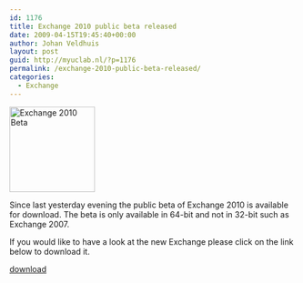 ```yaml
---
id: 1176
title: Exchange 2010 public beta released
date: 2009-04-15T19:45:40+00:00
author: Johan Veldhuis
layout: post
guid: http://myuclab.nl/?p=1176
permalink: /exchange-2010-public-beta-released/
categories:
  - Exchange
---
```

[<img class="alignnone size-thumbnail wp-image-1177" title="Exchange 2010 Beta" src="https://i0.wp.com/myuclab.nl/wp-content/uploads/2009/04/ex2010-150x150.jpg?resize=150%2C150" alt="Exchange 2010 Beta" width="150" height="150" srcset="https://i0.wp.com/myuclab.nl/wp-content/uploads/2009/04/ex2010.jpg?resize=150%2C150&ssl=1 150w, https://i0.wp.com/myuclab.nl/wp-content/uploads/2009/04/ex2010.jpg?zoom=2&resize=150%2C150&ssl=1 300w, https://i0.wp.com/myuclab.nl/wp-content/uploads/2009/04/ex2010.jpg?zoom=3&resize=150%2C150&ssl=1 450w" sizes="(max-width: 150px) 100vw, 150px" data-recalc-dims="1" />](https://i0.wp.com/myuclab.nl/wp-content/uploads/2009/04/ex2010.jpg)

Since last yesterday evening the public beta of Exchange 2010 is available for download. The beta is only available in 64-bit and not in 32-bit such as Exchange 2007.

If you would like to have a look at the new Exchange please click on the link below to download it.

<a href="http://www.microsoft.com/exchange/2010/en/us/try-it.aspx" target="_blank">download</a>